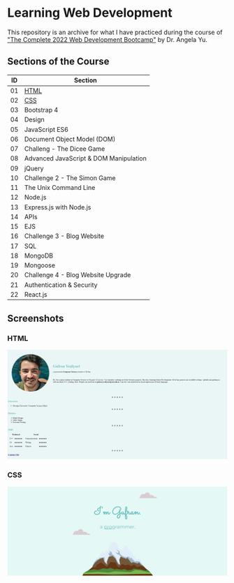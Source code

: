 
# Learning Web Development

This repository is an archive for what I have practiced during the course of ["The Complete 2022 Web Development Bootcamp"](https://www.udemy.com/course/the-complete-web-development-bootcamp/) by Dr. Angela Yu.




## Sections of the Course

| ID  | Section       |
| --- | ------------- |
|01   | [HTML](https://github.com/gufranyes/Learning-Web-Development/tree/master/IntroductionHTML)          |
|02   | [CSS](https://github.com/gufranyes/Learning-Web-Development/tree/master/CSS%20-%20My%20Site)           |
|03   | Bootstrap 4 |
|04   | Design |
|05   | JavaScript ES6 |
|06   | Document Object Model (DOM) |
|07   | Challeng - The Dicee Game |
|08   | Advanced JavaScript & DOM Manipulation |
|09   | jQuery |
|10   | Challenge 2 - The Simon Game |
|11   | The Unix Command Line |
|12   | Node.js |
|13   | Express.js with Node.js |
|14   | APIs |
|15   | EJS |
|16   | Challenge 3 - Blog Website |
|17   | SQL |
|18   | MongoDB |
|19   | Mongoose |
|20   | Challenge 4 - Blog Website Upgrade |
|21   | Authentication & Security |
|22   | React.js |


## Screenshots

### HTML
![IntroductionHTML Screenshot](https://github.com/gufranyes/Learning-Web-Development/blob/master/IntroductionHTML/Screenshots/introductionHTML.png?raw=true)

### CSS
![IntroductionHTML Screenshot](https://github.com/gufranyes/Learning-Web-Development/blob/master/CSS%20-%20My%20Site/Screenshots/CSS1.png?raw=true)


